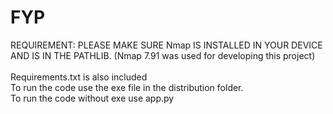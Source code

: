 # FYP
REQUIREMENT: PLEASE MAKE SURE Nmap IS INSTALLED IN YOUR DEVICE AND IS IN THE PATHLIB. (Nmap 7.91 was used for developing this project)<br>	
Requirements.txt is also included <br>
To run the code use the exe file in the distribution folder. <br>
To run the code without exe use app.py	<br>

